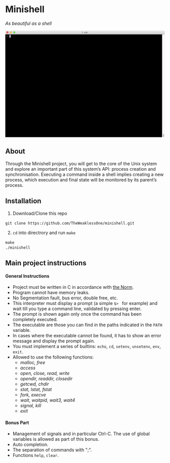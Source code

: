 # Minishell

*As beautiful as a shell*

![minishell.gif](minishell.gif)

## About
Through the Minishell project, you will get to the core of the Unix system and explore
an important part of this system’s API: process creation and synchronisation. Executing
a command inside a shell implies creating a new process, which execution and final state
will be monitored by its parent’s process.

## Installation
1. Download/Clone this repo
```
git clone https://github.com/TheWeaklessOne/minishell.git
```
2. `cd` into directrory and run `make`
```
make
./minishell
```
## Main project instructions
#### General Instructions
- Project must be written in C in accordance with [the Norm](https://github.com/R4meau/minishell/blob/master/norme.en.pdf).
- Program cannot have memory leaks.
- No Segmentation fault, bus error, double free, etc.
- This interpreter must display a prompt (a simple `$> `  for example) and wait till you type a command line, validated by pressing enter.
- The prompt is shown again only once the command has been completely executed.
- The executable are those you can find in the paths indicated in the `PATH` variable.
- In cases where the executable cannot be found, it has to show an error message and
display the prompt again.
- You must implement a series of builtins: `echo`, `cd`, `setenv`, `unsetenv`, `env`, `exit`.
- Allowed to use the following functions:
  - *malloc, free*
  - *access*
  - *open, close, read, write*
  - *opendir, readdir, closedir*
  - *getcwd, chdir*
  - *stat, lstat, fstat*
  - *fork, execve*
  - *wait, waitpid, wait3, wait4*
  - *signal, kill*
  - *exit*
#### Bonus Part
- Management of signals and in particular Ctrl-C. The use of global variables is
allowed as part of this bonus.
- Auto completion.
- The separation of commands with ";".
- Functions `help`, `clear`.
